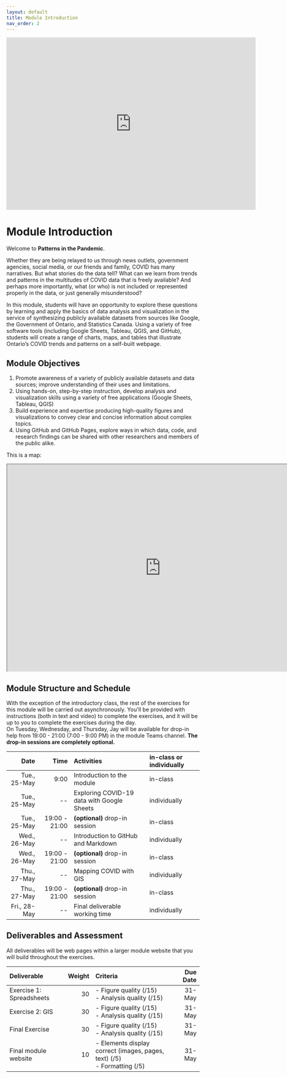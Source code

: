```yaml
---
layout: default
title: Module Introduction
nav_order: 2
---
```


<!-- Edit the content below for the workshop in question. Once you're ready to publish, remove the comment characters e.g. "<!--" at the start and end 

-->

<!--
<div class='tableauPlaceholder' id='viz1621708555453' style='position: relative'><noscript><a href='#'><img alt='Dashboard 1 ' src='https:&#47;&#47;public.tableau.com&#47;static&#47;images&#47;va&#47;vax-rates&#47;Dashboard1&#47;1_rss.png' style='border: none' /></a></noscript><object class='tableauViz'  style='display:none;'><param name='host_url' value='https%3A%2F%2Fpublic.tableau.com%2F' /> <param name='embed_code_version' value='3' /> <param name='site_root' value='' /><param name='name' value='vax-rates&#47;Dashboard1' /><param name='tabs' value='no' /><param name='toolbar' value='yes' /><param name='static_image' value='https:&#47;&#47;public.tableau.com&#47;static&#47;images&#47;va&#47;vax-rates&#47;Dashboard1&#47;1.png' /> <param name='animate_transition' value='yes' /><param name='display_static_image' value='yes' /><param name='display_spinner' value='yes' /><param name='display_overlay' value='yes' /><param name='display_count' value='yes' /><param name='language' value='en' /><param name='filter' value='publish=yes' /></object></div>

<script type='text/javascript'>                    var divElement = document.getElementById('viz1621708555453');                    var vizElement = divElement.getElementsByTagName('object')[0];                    if ( divElement.offsetWidth > 800 ) { vizElement.style.minWidth='420px';vizElement.style.maxWidth='650px';vizElement.style.width='100%';vizElement.style.minHeight='587px';vizElement.style.maxHeight='887px';vizElement.style.height=(divElement.offsetWidth*0.75)+'px';} else if ( divElement.offsetWidth > 500 ) { vizElement.style.minWidth='420px';vizElement.style.maxWidth='650px';vizElement.style.width='100%';vizElement.style.minHeight='587px';vizElement.style.maxHeight='887px';vizElement.style.height=(divElement.offsetWidth*0.75)+'px';} else { vizElement.style.width='100%';vizElement.style.height='727px';}                     var scriptElement = document.createElement('script');                    scriptElement.src = 'https://public.tableau.com/javascripts/api/viz_v1.js';                    vizElement.parentNode.insertBefore(scriptElement, vizElement);                </script>
-->

<iframe seamless frameborder="0" src="https://public.tableau.com/views/vax-rates/Dashboard1?:embed=yes&:display_count=yes&:showVizHome=no" width = '650' height = '450'></iframe> 



# Module Introduction
Welcome to **Patterns in the Pandemic**. 

Whether they are being relayed to us through news outlets, government agencies, social media, or our friends and family, COVID has many narratives. But what stories do the data tell? What can we learn from trends and patterns in the multitudes of COVID data that is freely available? And perhaps more importantly, what (or who) is not included or represented properly in the data, or just generally misunderstood? 

In this module, students will have an opportunity to explore these questions by learning and apply the basics of data analysis and visualization in the service of synthesizing publicly available datasets from sources like Google, the Government of Ontario, and Statistics Canada. Using a variety of free software tools (including Google Sheets, Tableau, QGIS, and GitHub), students will create a range of charts, maps, and tables that illustrate Ontario’s COVID trends and patterns on a self-built webpage. 

## Module Objectives
1.	Promote awareness of a variety of publicly available datasets and data sources; improve understanding of their uses and limitations.
2.	Using hands-on, step-by-step instruction, develop analysis and visualization skills using a variety of free applications (Google Sheets, Tableau, QGIS)
3.	Build experience and expertise producing high-quality figures and visualizations to convey clear and concise information about complex topics. 
4.	Using GitHub and GitHub Pages, explore ways in which data, code, and research findings can be shared with other researchers and members of the public alike. 

This is a map: 

<iframe src="https://library.mcmaster.ca/maps/aerialphotos/" width="800" height="540"> </iframe>


## Module Structure and Schedule 
With the exception of the introductory class, the rest of the exercises for this module will be carried out asynchronously. You'll be provided with instructions (both in text and video) to complete the exercises, and it will be up to you to complete the exercises during the day.  
On Tuesday, Wednesday, and Thursday, Jay will be available for drop-in help from 19:00 - 21:00 (7:00 - 9:00 PM) in the module Teams channel. **The drop-in sessions are completely optional.**

|Date|Time|Activities|in-class or individually| 
|---:|---:|:---|:---|
|Tue., 25-May|9:00|Introduction to the module|in-class|
|Tue., 25-May|--|Exploring COVID-19 data with Google Sheets|individually|
|Tue., 25-May|19:00 - 21:00|**(optional)** drop-in session|in-class|
|Wed., 26-May|--|Introduction to GitHub and Markdown|individually|
|Wed., 26-May|19:00 - 21:00|**(optional)** drop-in session|in-class|
|Thu., 27-May|--|Mapping COVID with GIS|individually|
|Thu., 27-May|19:00 - 21:00|**(optional)** drop-in session|in-class|
|Fri., 28-May|--|Final deliverable working time|individually|

## Deliverables and Assessment
All deliverables will be web pages within a larger module website that you will build throughout the exercises.  

|Deliverable|Weight|Criteria|Due Date|
|:---|---:|:---|---:|
|Exercise 1: Spreadsheets|30|- Figure quality (/15) <br> - Analysis quality (/15) |31-May|
|Exercise 2: GIS|30|- Figure quality (/15) <br> - Analysis quality (/15) |31-May|
|Final Exercise|30|- Figure quality (/15) <br> - Analysis quality (/15) |31-May|
|Final module website|10|- Elements display correct (images, pages, text) (/5) <br> - Formatting (/5) |31-May|




<!--
## 1. Workshop Introduction
Follow along with the introductory video (or slides).

### Video
<iframe height="480" width="853" allowfullscreen frameborder=0 src="https://echo360.ca/media/a65689c0-c35c-4f33-9c12-f0ac97883f54/public?autoplay=false&automute=false"></iframe>

### Slides
<iframe src="https://docs.google.com/presentation/d/e/2PACX-1vSB6guZ6tdX2wPcsMAzviOOQrcRAeiUNEIAtIRniSx4C3D0Gl35wi60jB5sRlB9eGfs8dVcNvweXxHY/embed?start=false&loop=true&delayms=3000" frameborder="0" width="720" height="434" allowfullscreen="true" mozallowfullscreen="true" webkitallowfullscreen="true"></iframe>
<br>
<br>
When you're ready, navigate to your [first lesson](lesson1) to start using GitHub.

## 2. [Optional] Introduction to GitHub
(optional) Watch the following short introductory video ***What is GitHub?***   
<iframe width="719" height="480" src="https://www.youtube.com/embed/w3jLJU7DT5E" frameborder="0" allow="accelerometer; autoplay; clipboard-write; encrypted-media; gyroscope; picture-in-picture" allowfullscreen></iframe>
<br>
<br>
-->